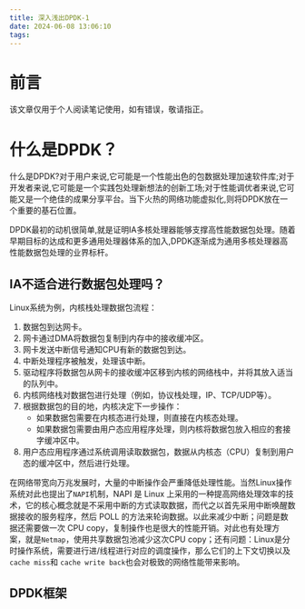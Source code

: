 ```yaml
---
title: 深入浅出DPDK-1
date: 2024-06-08 13:06:10
tags:
---
```


# 前言

该文章仅用于个人阅读笔记使用，如有错误，敬请指正。

# 什么是DPDK？

什么是DPDK?对于用户来说,它可能是一个性能出色的包数据处理加速软件库;对于开发者来说,它可能是一个实践包处理新想法的创新工场;对于性能调优者来说,它可能又是一个绝佳的成果分享平台。当下火热的网络功能虚拟化,则将DPDK放在一个重要的基石位置。

DPDK最初的动机很简单,就是证明IA多核处理器能够支撑高性能数据包处理。随着早期目标的达成和更多通用处理器体系的加入,DPDK逐渐成为通用多核处理器高性能数据包处理的业界标杆。

## IA不适合进行数据包处理吗？

Linux系统为例，内核栈处理数据包流程：

1. 数据包到达网卡。
2. 网卡通过DMA将数据包复制到内存中的接收缓冲区。
3. 网卡发送中断信号通知CPU有新的数据包到达。
4. 中断处理程序被触发，处理该中断。
5. 驱动程序将数据包从网卡的接收缓冲区移到内核的网络栈中，并将其放入适当的队列中。
6. 内核网络栈对数据包进行处理（例如，协议栈处理，IP、TCP/UDP等）。
7. 根据数据包的目的地，内核决定下一步操作：
    - 如果数据包需要在内核态进行处理，则直接在内核态处理。
    - 如果数据包需要由用户态应用程序处理，则内核将数据包放入相应的套接字缓冲区中。
8. 用户态应用程序通过系统调用读取数据包，数据从内核态（CPU）复制到用户态的缓冲区中，然后进行处理。

在网络带宽向万兆发展时，大量的中断操作会严重降低处理性能。当然Linux操作系统对此也提出了`NAPI`机制，NAPI 是 Linux 上采用的一种提高网络处理效率的技术，它的核心概念就是不采用中断的方式读取数据，而代之以首先采用中断唤醒数据接收的服务程序，然后 POLL 的方法来轮询数据。以此来减少中断；问题是数据还需要做一次 CPU copy，复制操作也是很大的性能开销。对此也有处理方案，就是`Netmap`，使用共享数据包池减少这次CPU copy；还有问题：Linux是分时操作系统，需要进行进/线程进行对应的调度操作，那么它们的上下文切换以及`cache miss`和 `cache write back`也会对极致的网络性能带来影响。

## DPDK框架

